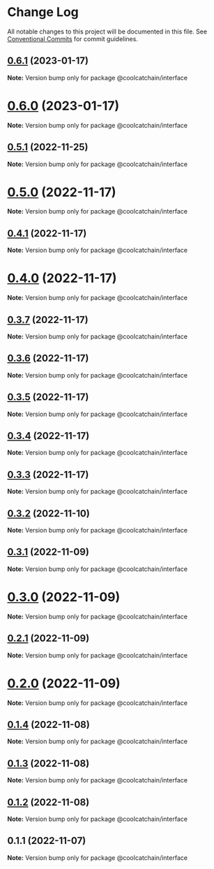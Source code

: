 # Change Log

All notable changes to this project will be documented in this file.
See [Conventional Commits](https://conventionalcommits.org) for commit guidelines.

## [0.6.1](https://github.com/DigitalKitchenLabs/interface/compare/v0.6.0...v0.6.1) (2023-01-17)

**Note:** Version bump only for package @coolcatchain/interface





# [0.6.0](https://github.com/DigitalKitchenLabs/interface/compare/v0.5.1...v0.6.0) (2023-01-17)

**Note:** Version bump only for package @coolcatchain/interface





## [0.5.1](https://github.com/DigitalKitchenLabs/interface/compare/v0.5.0...v0.5.1) (2022-11-25)

**Note:** Version bump only for package @coolcatchain/interface





# [0.5.0](https://github.com/DigitalKitchenLabs/interface/compare/v0.4.1...v0.5.0) (2022-11-17)

**Note:** Version bump only for package @coolcatchain/interface





## [0.4.1](https://github.com/DigitalKitchenLabs/interface/compare/v0.4.0...v0.4.1) (2022-11-17)

**Note:** Version bump only for package @coolcatchain/interface





# [0.4.0](https://github.com/DigitalKitchenLabs/interface/compare/v0.3.7...v0.4.0) (2022-11-17)

**Note:** Version bump only for package @coolcatchain/interface





## [0.3.7](https://github.com/DigitalKitchenLabs/interface/compare/v0.3.6...v0.3.7) (2022-11-17)

**Note:** Version bump only for package @coolcatchain/interface





## [0.3.6](https://github.com/DigitalKitchenLabs/interface/compare/v0.3.5...v0.3.6) (2022-11-17)

**Note:** Version bump only for package @coolcatchain/interface





## [0.3.5](https://github.com/DigitalKitchenLabs/interface/compare/v0.3.4...v0.3.5) (2022-11-17)

**Note:** Version bump only for package @coolcatchain/interface





## [0.3.4](https://github.com/DigitalKitchenLabs/interface/compare/v0.3.3...v0.3.4) (2022-11-17)

**Note:** Version bump only for package @coolcatchain/interface





## [0.3.3](https://github.com/DigitalKitchenLabs/interface/compare/v0.3.2...v0.3.3) (2022-11-17)

**Note:** Version bump only for package @coolcatchain/interface





## [0.3.2](https://github.com/DigitalKitchenLabs/interface/compare/v0.3.1...v0.3.2) (2022-11-10)

**Note:** Version bump only for package @coolcatchain/interface





## [0.3.1](https://github.com/DigitalKitchenLabs/interface/compare/v0.3.0...v0.3.1) (2022-11-09)

**Note:** Version bump only for package @coolcatchain/interface





# [0.3.0](https://github.com/DigitalKitchenLabs/interface/compare/v0.2.1...v0.3.0) (2022-11-09)

**Note:** Version bump only for package @coolcatchain/interface





## [0.2.1](https://github.com/DigitalKitchenLabs/interface/compare/v0.2.0...v0.2.1) (2022-11-09)

**Note:** Version bump only for package @coolcatchain/interface





# [0.2.0](https://github.com/DigitalKitchenLabs/interface/compare/v0.1.4...v0.2.0) (2022-11-09)

**Note:** Version bump only for package @coolcatchain/interface





## [0.1.4](https://github.com/DigitalKitchenLabs/interface/compare/v0.1.3...v0.1.4) (2022-11-08)

**Note:** Version bump only for package @coolcatchain/interface





## [0.1.3](https://github.com/DigitalKitchenLabs/interface/compare/v0.1.2...v0.1.3) (2022-11-08)

**Note:** Version bump only for package @coolcatchain/interface





## [0.1.2](https://github.com/DigitalKitchenLabs/interface/compare/v0.1.1...v0.1.2) (2022-11-08)

**Note:** Version bump only for package @coolcatchain/interface





## 0.1.1 (2022-11-07)

**Note:** Version bump only for package @coolcatchain/interface
